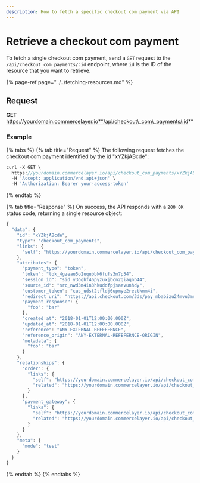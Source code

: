 ```yaml
---
description: How to fetch a specific checkout com payment via API
---
```


# Retrieve a checkout com payment

To fetch a single checkout com payment, send a `GET` request to the `/api/checkout_com_payments/:id` endpoint, where `id` is the ID of the resource that you want to retrieve.

{% page-ref page="../../fetching-resources.md" %}

## Request

**GET** https://yourdomain.commercelayer.io**/api/checkout\_com\_payments/:id**

### **Example**

{% tabs %}
{% tab title="Request" %}
The following request fetches the checkout com payment identified by the id "xYZkjABcde":

```javascript
curl -X GET \
  https://yourdomain.commercelayer.io/api/checkout_com_payments/xYZkjABcde \
  -H 'Accept: application/vnd.api+json' \
  -H 'Authorization: Bearer your-access-token'
```
{% endtab %}

{% tab title="Response" %}
On success, the API responds with a `200 OK` status code, returning a single resource object:

```javascript
{
  "data": {
    "id": "xYZkjABcde",
    "type": "checkout_com_payments",
    "links": {
      "self": "https://yourdomain.commercelayer.io/api/checkout_com_payments/xYZkjABcde"
    },
    "attributes": {
      "payment_type": "token",
      "token": "tok_4gzeau5o2uqubbk6fufs3m7p54",
      "session_id": "sid_y3oqhf46pyzuxjbcn2giaqnb44",
      "source_id": "src_nwd3m4in3hkuddfpjsaevunhdy",
      "customer_token": "cus_udst2tfldj6upmye2reztkmm4i",
      "redirect_uri": "https://api.checkout.com/3ds/pay_mbabizu24mvu3mela5njyhpit4",
      "payment_response": {
        "foo": "bar"
      },
      "created_at": "2018-01-01T12:00:00.000Z",
      "updated_at": "2018-01-01T12:00:00.000Z",
      "reference": "ANY-EXTERNAL-REFEFERNCE",
      "reference_origin": "ANY-EXTERNAL-REFEFERNCE-ORIGIN",
      "metadata": {
        "foo": "bar"
      }
    },
    "relationships": {
      "order": {
        "links": {
          "self": "https://yourdomain.commercelayer.io/api/checkout_com_payments/xYZkjABcde/relationships/order",
          "related": "https://yourdomain.commercelayer.io/api/checkout_com_payments/xYZkjABcde/order"
        }
      },
      "payment_gateway": {
        "links": {
          "self": "https://yourdomain.commercelayer.io/api/checkout_com_payments/xYZkjABcde/relationships/payment_gateway",
          "related": "https://yourdomain.commercelayer.io/api/checkout_com_payments/xYZkjABcde/payment_gateway"
        }
      }
    },
    "meta": {
      "mode": "test"
    }
  }
}
```
{% endtab %}
{% endtabs %}

